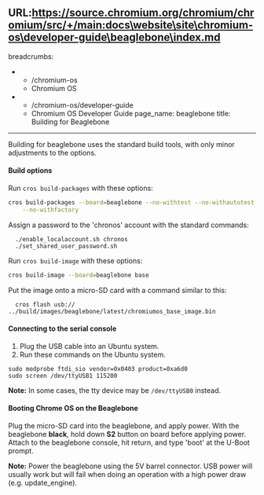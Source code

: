 URL:https://source.chromium.org/chromium/chromium/src/+/main:docs\website\site\chromium-os\developer-guide\beaglebone\index.md
---
breadcrumbs:
- - /chromium-os
  - Chromium OS
- - /chromium-os/developer-guide
  - Chromium OS Developer Guide
page_name: beaglebone
title: Building for Beaglebone
---

Building for beaglebone uses the standard build tools, with only minor
adjustments to the options.

#### Build options

Run `cros build-packages` with these options:

```bash
cros build-packages --board=beaglebone --no-withtest --no-withautotest \
    --no-withfactory
```

Assign a password to the 'chronos' account with the standard commands:

```none
  ./enable_localaccount.sh chronos
  ./set_shared_user_password.sh
```

Run `cros build-image` with these options:

```bash
cros build-image --board=beaglebone base
```

Put the image onto a micro-SD card with a command similar to this:

```none
  cros flash usb:// ../build/images/beaglebone/latest/chromiumos_base_image.bin
```

#### Connecting to the serial console

1.  Plug the USB cable into an Ubuntu system.
2.  Run these commands on the Ubuntu system.

```none
sudo modprobe ftdi_sio vendor=0x0403 product=0xa6d0
sudo screen /dev/ttyUSB1 115200
```

**Note:** In some cases, the tty device may be `/dev/ttyUSB0` instead.

#### Booting Chrome OS on the Beaglebone

Plug the micro-SD card into the beaglebone, and apply power. With the beaglebone
**black**, hold down **S2** button on board before applying power. Attach to the
beaglebone console, hit return, and type 'boot' at the U-Boot prompt.

**Note:** Power the beaglebone using the 5V barrel connector. USB power will
usually work but will fail when doing an operation with a high power draw (e.g.
update_engine).
